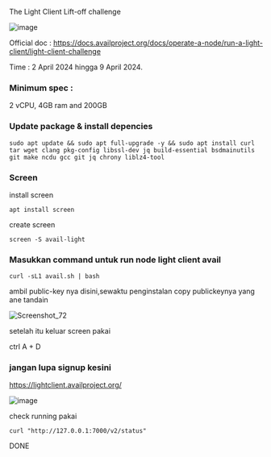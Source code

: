 The Light Client Lift-off challenge

![image](https://github.com/lukmanc405/testnet/assets/48665887/5c43d5b3-f58b-4d15-a774-4f85ffa62e6d)


Official doc : https://docs.availproject.org/docs/operate-a-node/run-a-light-client/light-client-challenge

Time : 2 April 2024 hingga 9 April 2024.

### Minimum spec :
2 vCPU, 4GB ram and 200GB 


### Update package & install depencies 

```
sudo apt update && sudo apt full-upgrade -y && sudo apt install curl tar wget clang pkg-config libssl-dev jq build-essential bsdmainutils git make ncdu gcc git jq chrony liblz4-tool
```

###  Screen

install screen 

```
apt install screen 
```
create screen

```
screen -S avail-light
```

### Masukkan command untuk run node light client avail


```
curl -sL1 avail.sh | bash
```

ambil public-key nya disini,sewaktu penginstalan copy publickeynya yang ane tandain 

![Screenshot_72](https://github.com/lukmanc405/testnet/assets/48665887/79677de1-f15b-4196-adbf-d3c7a9a161c5)


setelah itu keluar screen pakai

ctrl A + D



### jangan lupa signup kesini
https://lightclient.availproject.org/

![image](https://github.com/lukmanc405/testnet/assets/48665887/09d3dafe-5ef0-4229-8686-78b9e08b8bc8)




check running pakai 

```
curl "http://127.0.0.1:7000/v2/status"
```

DONE
